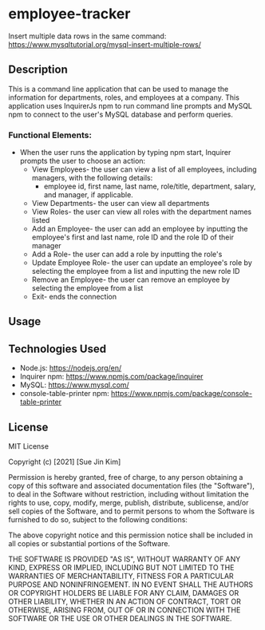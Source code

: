 # employee-tracker

Insert multiple data rows in the same command: https://www.mysqltutorial.org/mysql-insert-multiple-rows/


## Description
This is a command line application that can be used to manage the information for departments, roles, and employees at a company. This application uses InquirerJs npm to run command line prompts and MySQL npm to connect to the user's MySQL database and perform queries.

### Functional Elements:

* When the user runs the application by typing npm start, Inquirer prompts the user to choose an action:
    * View Employees- the user can view a list of all employees, including managers, with the following details:
        * employee id, first name, last name, role/title, department, salary, and manager, if applicable.
    * View Departments- the user can view all departments
    * View Roles-  the user can view all roles with the department names listed
    * Add an Employee- the user can add an employee by inputting the employee's first and last name, role ID and the role ID of their manager
    * Add a Role- the user can add a role by inputting the role's
    * Update Employee Role- the user can update an employee's role by selecting the employee from a list and inputting the new role ID
    * Remove an Employee- the user can remove an employee by selecting the employee from a list
    * Exit- ends the connection


## Usage


## Technologies Used

* Node.js: https://nodejs.org/en/
* Inquirer npm: https://www.npmjs.com/package/inquirer
* MySQL: https://www.mysql.com/
* console-table-printer npm: https://www.npmjs.com/package/console-table-printer

## License

MIT License

Copyright (c) [2021] [Sue Jin Kim]

Permission is hereby granted, free of charge, to any person obtaining a copy of this software and associated documentation files (the "Software"), to deal in the Software without restriction, including without limitation the rights to use, copy, modify, merge, publish, distribute, sublicense, and/or sell copies of the Software, and to permit persons to whom the Software is furnished to do so, subject to the following conditions:

The above copyright notice and this permission notice shall be included in all copies or substantial portions of the Software.

THE SOFTWARE IS PROVIDED "AS IS", WITHOUT WARRANTY OF ANY KIND, EXPRESS OR IMPLIED, INCLUDING BUT NOT LIMITED TO THE WARRANTIES OF MERCHANTABILITY, FITNESS FOR A PARTICULAR PURPOSE AND NONINFRINGEMENT. IN NO EVENT SHALL THE AUTHORS OR COPYRIGHT HOLDERS BE LIABLE FOR ANY CLAIM, DAMAGES OR OTHER LIABILITY, WHETHER IN AN ACTION OF CONTRACT, TORT OR OTHERWISE, ARISING FROM, OUT OF OR IN CONNECTION WITH THE SOFTWARE OR THE USE OR OTHER DEALINGS IN THE SOFTWARE.